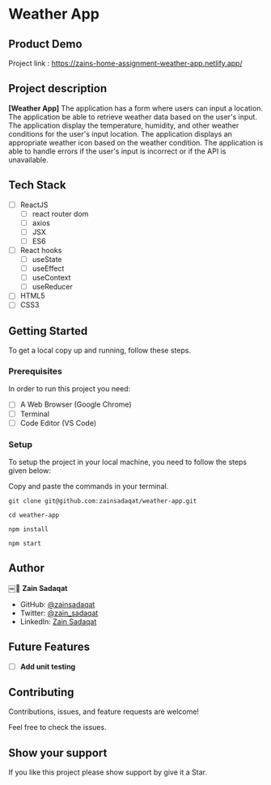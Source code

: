 # Weather App

## Product Demo
Project link : https://zains-home-assignment-weather-app.netlify.app/
## Project description

**[Weather App]** The application has a form where users can input a location.
The application be able to retrieve weather data based on the user's input.
The application display the temperature, humidity, and other weather conditions for the user's input location.
The application displays an appropriate weather icon based on the weather condition.
The application is able to handle errors if the user's input is incorrect or if the API is unavailable.

## Tech Stack

- [ ] ReactJS
  - [ ] react router dom
  - [ ] axios
  - [ ] JSX
  - [ ] ES6
- [ ] React hooks
  - [ ] useState
  - [ ] useEffect
  - [ ] useContext
  - [ ] useReducer
- [ ] HTML5
- [ ] CSS3

## Getting Started

To get a local copy up and running, follow these steps.

### Prerequisites

In order to run this project you need:

- [ ] A Web Browser (Google Chrome)
- [ ] Terminal
- [ ] Code Editor (VS Code)

### Setup

To setup the project in your local machine, you need to follow the steps given below:

Copy and paste the commands in your terminal.

```
git clone git@github.com:zainsadaqat/weather-app.git
```

```
cd weather-app
```

```
npm install
```

```
npm start
```

<!-- AUTHORS -->

## Author

￼👤 **Zain Sadaqat**

- GitHub: [@zainsadaqat](https://github.com/zainsadaqat)
- Twitter: [@zain_sadaqat](https://twitter.com/zain_sadaqat)
- LinkedIn: [Zain Sadaqat](https://www.linkedin.com/in/zain-sadaqat/)

## Future Features

- [ ] **Add unit testing**

## Contributing

Contributions, issues, and feature requests are welcome!

Feel free to check the issues.

## Show your support

If you like this project please show support by give it a Star.